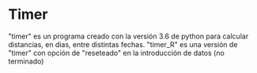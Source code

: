 # Timer
"timer" es un programa creado con la versión 3.6 de python para calcular distancias, en dias, entre distintas fechas.
"timer_R" es una versión de "timer" con opción de "reseteado" en la introducción de datos (no terminado)
